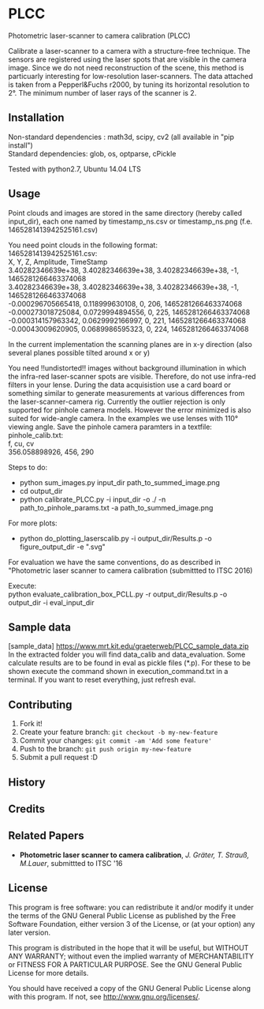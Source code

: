 # PLCC
Photometric laser-scanner to camera calibration (PLCC)

Calibrate a laser-scanner to a camera with a structure-free technique.
The sensors are registered using the laser spots that are visible in the camera image.
Since we do not need reconstruction of the scene, this method is particuarly interesting for low-resolution laser-scanners.
The data attached is taken from a Pepperl&Fuchs r2000, by tuning its horizontal resolution to 2°. 
The minimum number of laser rays of the scanner is 2.

## Installation

Non-standard dependencies : math3d, scipy, cv2 (all available in "pip install")  
Standard dependencies: glob, os, optparse, cPickle  

Tested with python2.7, Ubuntu 14.04 LTS

## Usage

Point clouds and images are stored in the same directory (hereby called input_dir), each one named by 
timestamp_ns.csv or timestamp_ns.png (f.e. 1465281413942525161.csv)

You need point clouds in the following format:  
1465281413942525161.csv:  
X, Y, Z, Amplitude, TimeStamp  
3.40282346639e+38, 3.40282346639e+38, 3.40282346639e+38, -1, 1465281266463374068  
3.40282346639e+38, 3.40282346639e+38, 3.40282346639e+38, -1, 1465281266463374068  
-0.000296705665418, 0.118999630108, 0, 206, 1465281266463374068  
-0.000273018725084, 0.0729994894556, 0, 225, 1465281266463374068  
-0.000314157963342, 0.0629992166997, 0, 221, 1465281266463374068  
-0.00043009620905, 0.0689986595323, 0, 224, 1465281266463374068  

In the current implementation the scanning planes are in x-y direction (also several planes possible tilted around x or y)


You need !!undistorted!! images without background illumination in which the infra-red laser-scanner spots are visible.
Therefore, do not use infra-red filters in your lense.
During the data acquisistion use a card board or something similar to generate measurements at various differences from the laser-scanner-camera rig.
Currently the outlier rejection is only supported for pinhole camera models. However the error minimized is also suited for wide-angle camera. In the examples we use lenses with 110° viewing angle.
Save the pinhole camera paramters in a textfile:
pinhole_calib.txt:  
f, cu, cv  
356.058898926, 456, 290  


Steps to do: 
* python sum_images.py input_dir path_to_summed_image.png
* cd output_dir
* python calibrate_PLCC.py -i input_dir  -o ./ -n path_to_pinhole_params.txt -a path_to_summed_image.png

For more plots:
* python do_plotting_laserscalib.py -i output_dir/Results.p -o figure_output_dir -e ".svg"

For evaluation we have the same conventions, do as described in "Photometric laser scanner to camera calibration (submittted to ITSC 2016)  

Execute:  
python evaluate_calibration_box_PCLL.py -r output_dir/Results.p -o output_dir -i eval_input_dir  

## Sample data

[sample_data] https://www.mrt.kit.edu/graeterweb/PLCC_sample_data.zip  
In the extracted folder you will find data_calib and data_evaluation.
Some calculate results are to be found in eval as pickle files (*.p).
For these to be shown execute the command shown in execution_command.txt in a terminal.
If you want to reset everything, just refresh eval.

## Contributing

1. Fork it!
2. Create your feature branch: `git checkout -b my-new-feature`
3. Commit your changes: `git commit -am 'Add some feature'`
4. Push to the branch: `git push origin my-new-feature`
5. Submit a pull request :D

## History

## Credits

## Related Papers

* **Photometric laser scanner to camera calibration**, *J. Gräter, T. Strauß, M.Lauer*, submittted to ITSC '16

## License

This program is free software: you can redistribute it and/or modify
it under the terms of the GNU General Public License as published by
the Free Software Foundation, either version 3 of the License, or
(at your option) any later version.

This program is distributed in the hope that it will be useful,
but WITHOUT ANY WARRANTY; without even the implied warranty of
MERCHANTABILITY or FITNESS FOR A PARTICULAR PURPOSE.  See the
GNU General Public License for more details.

You should have received a copy of the GNU General Public License
along with this program.  If not, see <http://www.gnu.org/licenses/>.
